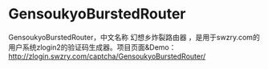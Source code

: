 # GensoukyoBurstedRouter

GensoukyoBurstedRouter，中文名称 幻想乡炸裂路由器 ，是用于swzry.com的用户系统zlogin2的验证码生成器。项目页面&Demo： http://zlogin.swzry.com/captcha/GensoukyoBurstedRouter/